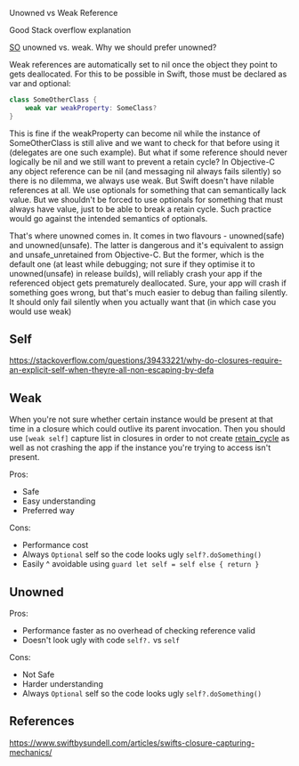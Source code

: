 Unowned vs Weak Reference




Good Stack overflow explanation

[SO](https://stackoverflow.com/questions/25377674/unowned-vs-weak-why-we-should-prefer-unowned)
unowned vs. weak. Why we should prefer unowned?


Weak references are automatically set to nil once the object they point to gets deallocated. For this to be possible in Swift, those must be declared as var and optional:
```swift
class SomeOtherClass {
    weak var weakProperty: SomeClass?
}
```

This is fine if the weakProperty can become nil while the instance of SomeOtherClass is still alive and we want to check for that before using it (delegates are one such example). But what if some reference should never logically be nil and we still want to prevent a retain cycle? In Objective-C any object reference can be nil (and messaging nil always fails silently) so there is no dilemma, we always use weak. But Swift doesn't have nilable references at all. We use optionals for something that can semantically lack value. But we shouldn't be forced to use optionals for something that must always have value, just to be able to break a retain cycle. Such practice would go against the intended semantics of optionals.

That's where unowned comes in. It comes in two flavours - unowned(safe) and unowned(unsafe). The latter is dangerous and it's equivalent to assign and unsafe_unretained from Objective-C. But the former, which is the default one (at least while debugging; not sure if they optimise it to unowned(unsafe) in release builds), will reliably crash your app if the referenced object gets prematurely deallocated. Sure, your app will crash if something goes wrong, but that's much easier to debug than failing silently. It should only fail silently when you actually want that (in which case you would use weak)

## Self 

https://stackoverflow.com/questions/39433221/why-do-closures-require-an-explicit-self-when-theyre-all-non-escaping-by-defa


## Weak

When you're not sure whether certain instance would be present at that time in a closure which could outlive its parent invocation. Then you should use `[weak self]` capture list in closures in order to not create [retain_cycle](retain_cycle.md) as well as not crashing the app if the instance you're trying to access isn't present.


Pros:
- Safe
- Easy understanding
- Preferred way

Cons:
- Performance cost
- Always `Optional` self so the code looks ugly `self?.doSomething()`
- Easily ^ avoidable using `guard let self = self else { return }`


## Unowned

Pros:
- Performance faster as no overhead of checking reference valid
- Doesn't look ugly with code `self?.` vs `self` 

Cons:
- Not Safe
- Harder understanding
- Always `Optional` self so the code looks ugly `self?.doSomething()`




## References

https://www.swiftbysundell.com/articles/swifts-closure-capturing-mechanics/


